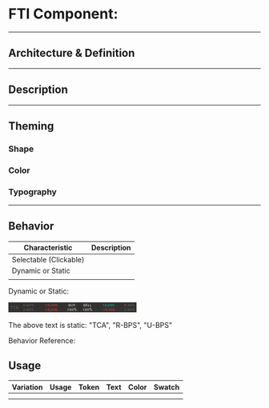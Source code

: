# FTI Component: 

------

## Architecture & Definition





------

## Description



------

## Theming

### Shape





### Color



### Typography





------

## Behavior

| Characteristic         | Description |
| ---------------------- | ----------- |
| Selectable (Clickable) |             |
| Dynamic or Static      |             |
|                        |             |



Dynamic or Static:

![fti-tca-option-2](assets/fti-tca-option-2.png)

The above text is static: "TCA", "R-BPS", "U-BPS"



Behavior Reference: 



## Usage

| Variation | Usage | Token | Text | Color | Swatch |
| --------- | ----- | ----- | ---- | ----- | ------ |
|           |       |       |      |       |        |
|           |       |       |      |       |        |


